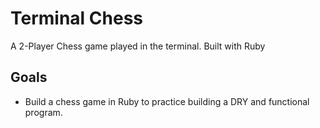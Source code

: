 # Terminal Chess

A 2-Player Chess game played in the terminal. Built with Ruby


## Goals

- Build a chess game in Ruby to practice building a DRY and functional program.
